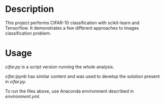 # Description
This project performs CIFAR-10 classification with scikit-learn and Tensorflow.
It demonstrates a few different approaches to images classification problem.

# Usage
_cifar.py_ is a script version running the whole analysis.

_cifar.ipynb_ has similar content and was used to develop the solution present in _cifar.py_.

To run the files above, use Anaconda environment described in _environment.yml_.

